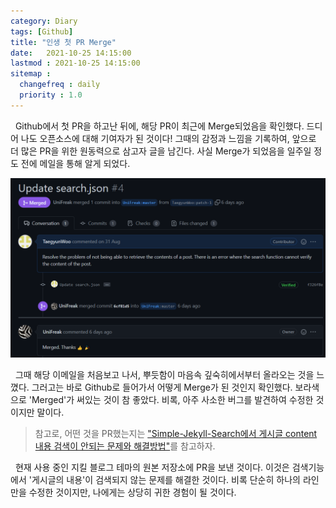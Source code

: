 ```yaml
---
category: Diary
tags: [Github]
title: "인생 첫 PR Merge"
date:   2021-10-25 14:15:00 
lastmod : 2021-10-25 14:15:00
sitemap :
  changefreq : daily
  priority : 1.0
---
```


&nbsp;&nbsp;Github에서 첫 PR을 하고난 뒤에, 해당 PR이 최근에 Merge되었음을 확인했다. 드디어 나도 오픈소스에 대해 기여자가 된 것이다! 그때의 감정과 느낌을 기록하여, 앞으로 더 많은 PR을 위한 원동력으로 삼고자 글을 남긴다. 사실 Merge가 되었음을 일주일 정도 전에 메일을 통해 알게 되었다.  

![Untitled](/assets/img/2021-10-25-Diary_FirstMerge/Untitled.png)  

&nbsp;&nbsp;그때 해당 이메일을 처음보고 나서, 뿌듯함이 마음속 깊숙히에서부터 올라오는 것을 느꼈다. 그러고는 바로 Github로 들어가서 어떻게 Merge가 된 것인지 확인했다. 보라색으로 'Merged'가 써있는 것이 참 좋았다. 비록, 아주 사소한 버그를 발견하여 수정한 것이지만 말이다.  

> 참고로, 어떤 것을 PR했는지는 ["Simple-Jekyll-Search에서 게시글 content 내용 검색이 안되는 문제와 해결방법"](https://taegyunwoo.github.io/ts/TroubleShooting_JekyllContentSearch)를 참고하자.

&nbsp;&nbsp;현재 사용 중인 지킬 블로그 테마의 원본 저장소에 PR을 보낸 것이다. 이것은 검색기능에서 '게시글의 내용'이 검색되지 않는 문제를 해결한 것이다. 비록 단순히 하나의 라인만을 수정한 것이지만, 나에게는 상당히 귀한 경험이 될 것이다.
